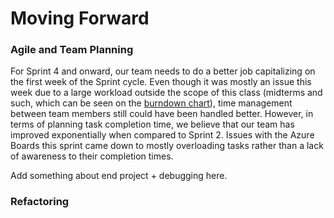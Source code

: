 # Moving Forward
### Agile and Team Planning

For Sprint 4 and onward, our team needs to do a better job capitalizing on the first week of the Sprint cycle. Even though it was mostly an issue this week due to a large workload outside the scope of this class (midterms and such, which can be seen on the [burndown chart](BurndownChart.PNG)), time management between team members still could have been handled better. However, in terms of planning task completion time, we believe that our team has improved exponentially when compared to Sprint 2. Issues with the Azure Boards this sprint came down to mostly overloading tasks rather than a lack of awareness to their completion times.

Add something about end project + debugging here.

### Refactoring
